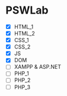 # PSWLab
- [x] HTML_1
- [x] HTML_2
- [x] CSS_1
- [x] CSS_2
- [x] JS
- [x] DOM
- [ ] XAMPP & ASP.NET
- [ ] PHP_1
- [ ] PHP_2
- [ ] PHP_3